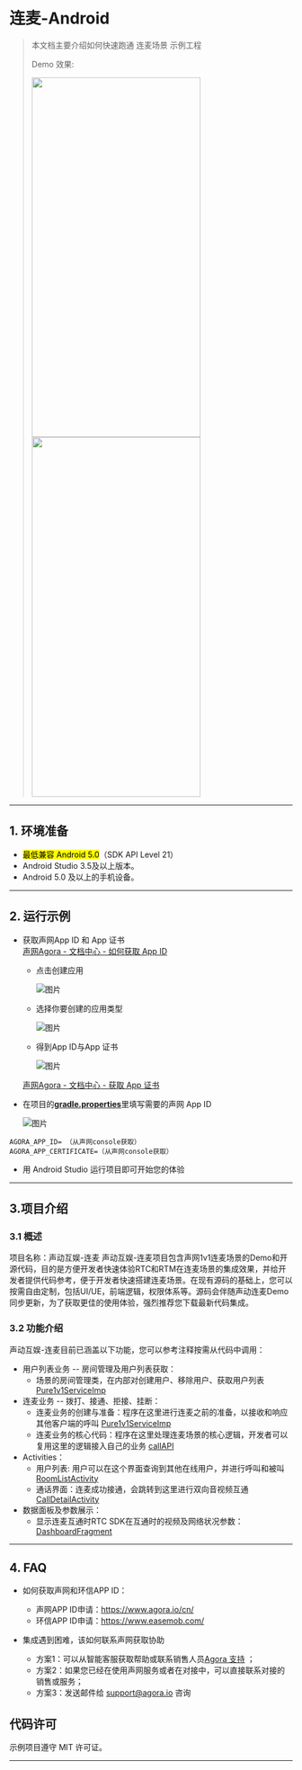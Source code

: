 # 连麦-Android

> 本文档主要介绍如何快速跑通 连麦场景 示例工程
>
> Demo 效果:
>
> <img src="https://accktvpic.oss-cn-beijing.aliyuncs.com/pic/github_readme/ent-full/voiceRoom_1.png" width="300" height="640"><img src="https://accktvpic.oss-cn-beijing.aliyuncs.com/pic/github_readme/ent-full/voiceRoom_2.png" width="300" height="640">
---

## 1. 环境准备

- <mark>最低兼容 Android 5.0</mark>（SDK API Level 21）
- Android Studio 3.5及以上版本。
- Android 5.0 及以上的手机设备。

---

## 2. 运行示例

- 获取声网App ID 和 App 证书  
  [声网Agora - 文档中心 - 如何获取 App ID](https://docs.agora.io/cn/Agora%20Platform/get_appid_token?platform=All%20Platforms#%E8%8E%B7%E5%8F%96-app-id)

  - 点击创建应用

    ![图片](https://accktvpic.oss-cn-beijing.aliyuncs.com/pic/github_readme/create_app_1.jpg)

  - 选择你要创建的应用类型

    ![图片](https://accktvpic.oss-cn-beijing.aliyuncs.com/pic/github_readme/create_app_2.jpg)

  - 得到App ID与App 证书

    ![图片](https://accktvpic.oss-cn-beijing.aliyuncs.com/pic/github_readme/get_app_id.jpg)

  [声网Agora - 文档中心 - 获取 App 证书](https://docs.agora.io/cn/Agora%20Platform/get_appid_token?platform=All%20Platforms#%E8%8E%B7%E5%8F%96-app-%E8%AF%81%E4%B9%A6)

- 在项目的[**gradle.properties**](../../gradle.properties)里填写需要的声网 App ID

  ![图片](https://accktvpic.oss-cn-beijing.aliyuncs.com/pic/github_readme/config_app_id_android.jpg)

``` 
AGORA_APP_ID= （从声网console获取）
AGORA_APP_CERTIFICATE=（从声网console获取）
```

- 用 Android Studio 运行项目即可开始您的体验

---

## 3.项目介绍

### 3.1 概述

项目名称：声动互娱-连麦
声动互娱-连麦项目包含声网1v1连麦场景的Demo和开源代码，目的是方便开发者快速体验RTC和RTM在连麦场景的集成效果，并给开发者提供代码参考，便于开发者快速搭建连麦场景。在现有源码的基础上，您可以按需自由定制，包括UI/UE，前端逻辑，权限体系等。源码会伴随声动连麦Demo同步更新，为了获取更佳的使用体验，强烈推荐您下载最新代码集成。

### 3.2 功能介绍

声动互娱-连麦目前已涵盖以下功能，您可以参考注释按需从代码中调用：

- 用户列表业务 -- 房间管理及用户列表获取：
  - 场景的房间管理类，在内部对创建用户、移除用户、获取用户列表[Pure1v1ServiceImp](src/main/java/io/agora/scene/pure1v1/service/Pure1v1ServiceImp.kt)
- 连麦业务 -- 拨打、接通、拒接、挂断：
  - 连麦业务的创建与准备：程序在这里进行连麦之前的准备，以接收和响应其他客户端的呼叫 [Pure1v1ServiceImp](src/main/java/io/agora/scene/pure1v1/service/Pure1v1ServiceImp.kt)
  - 连麦业务的核心代码：程序在这里处理连麦场景的核心逻辑，开发者可以复用这里的逻辑接入自己的业务 [callAPI](src/main/java/io/agora/scene/pure1v1/callAPI)
- Activities：
  - 用户列表: 用户可以在这个界面查询到其他在线用户，并进行呼叫和被叫 [RoomListActivity](src/main/java/io/agora/scene/pure1v1/ui/RoomListActivity.kt)
  - 通话界面：连麦成功接通，会跳转到这里进行双向音视频互通[CallDetailActivity](src/main/java/io/agora/scene/pure1v1/ui/CallDetailActivity.kt)
- 数据面板及参数展示：
  - 显示连麦互通时RTC SDK在互通时的视频及网络状况参数：[DashboardFragment](src/main/java/io/agora/scene/pure1v1/ui/DashboardFragment.kt)

---

## 4. FAQ
- 如何获取声网和环信APP ID：
  - 声网APP ID申请：https://www.agora.io/cn/
  - 环信APP ID申请：https://www.easemob.com/

- 集成遇到困难，该如何联系声网获取协助
  - 方案1：可以从智能客服获取帮助或联系销售人员[Agora 支持](https://agora-ticket.agora.io/) ；
  - 方案2：如果您已经在使用声网服务或者在对接中，可以直接联系对接的销售或服务；
  - 方案3：发送邮件给 [support@agora.io](mailto:support@agora.io) 咨询

## 代码许可

示例项目遵守 MIT 许可证。

---